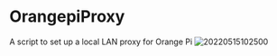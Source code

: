 # OrangepiProxy
A script to set up a local LAN proxy for Orange Pi 
![20220515102500](https://cdn.jsdelivr.net/gh/wintimes/PicGo_Repo_Mellow@main//20220515102500.png)